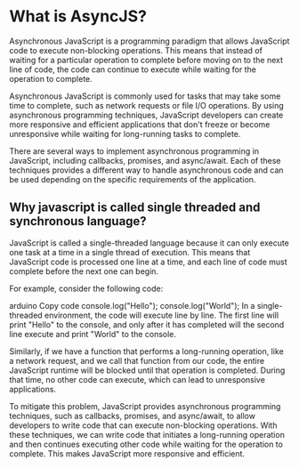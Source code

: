 # What is AsyncJS?
Asynchronous JavaScript is a programming paradigm that allows JavaScript code to execute non-blocking operations. This means that instead of waiting for a particular operation to complete before moving on to the next line of code, the code can continue to execute while waiting for the operation to complete.

Asynchronous JavaScript is commonly used for tasks that may take some time to complete, such as network requests or file I/O operations. By using asynchronous programming techniques, JavaScript developers can create more responsive and efficient applications that don't freeze or become unresponsive while waiting for long-running tasks to complete.

There are several ways to implement asynchronous programming in JavaScript, including callbacks, promises, and async/await. Each of these techniques provides a different way to handle asynchronous code and can be used depending on the specific requirements of the application.

## Why javascript is called single threaded and synchronous language?
JavaScript is called a single-threaded language because it can only execute one task at a time in a single thread of execution. This means that JavaScript code is processed one line at a time, and each line of code must complete before the next one can begin.

For example, consider the following code:

arduino
Copy code
console.log("Hello");
console.log("World");
In a single-threaded environment, the code will execute line by line. The first line will print "Hello" to the console, and only after it has completed will the second line execute and print "World" to the console.

Similarly, if we have a function that performs a long-running operation, like a network request, and we call that function from our code, the entire JavaScript runtime will be blocked until that operation is completed. During that time, no other code can execute, which can lead to unresponsive applications.

To mitigate this problem, JavaScript provides asynchronous programming techniques, such as callbacks, promises, and async/await, to allow developers to write code that can execute non-blocking operations. With these techniques, we can write code that initiates a long-running operation and then continues executing other code while waiting for the operation to complete. This makes JavaScript more responsive and efficient.